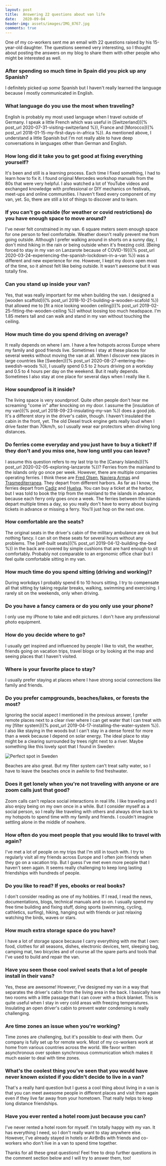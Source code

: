 ```yaml
---
layout: post
title:  Answering 22 questions about van life
date:   2020-09-04
header-img: assets/images/IMG_8767.jpg
comments: true
---
```


One of my co-workers sent me an email with 22 questions raised by his 15-year-old daughter. The questions seemed very interesting, so I thought about posting the answers on my blog to share them with other people who might be interested as well.

### After spending so much time in Spain did you pick up any Spanish?

I definitely picked up *some* Spanish but I haven't really learned the language because I mostly communicated in English.

### What language do you use the most when traveling?

English is probably my most used language when I travel outside of Germany. I speak a little French which was useful in [Switzerland]({% post_url 2020-07-31-visiting-switzerland %}), France and [Morocco]({% post_url 2018-01-15-my-first-days-in-africa %}). As mentioned above, I understand a little Spanish but I'm not really able to have deep conversations in languages other than German and English.

### How long did it take you to get good at fixing everything yourself?

It's been and still is a learning process. Each time I fixed something, I had to learn how to fix it. I found original Mercedes workshop manuals from the 80s that were very helpful. I also watched a lot of YouTube videos and exchanged knowledge with professional or DIY mechanics on festivals, meet-ups and online communities. I haven't fixed every component of my van, yet. So, there are still a lot of things to discover and to learn.

### If you can't go outside (for weather or covid restrictions) do you have enough space to move around?

I've never felt constrained in my van. 6 square meters seem enough space for one person to feel comfortable. Weather doesn't really prevent me from going outside. Although I prefer walking around in shorts on a sunny day, I don't mind hiking in the rain or being outside when it's freezing cold. [Being forced to stay in my van on Lanzarote because of COVID-19]({% post_url 2020-03-24-experiencing-the-spanish-lockdown-in-a-van %}) was a different and new experience for me. However, I kept my doors open most of the time, so it almost felt like being outside. It wasn't awesome but it was totally fine.

### Can you stand up inside your van?

Yes, that was really important for me when building the van. I designed a [wooden scaffold]({% post_url 2018-10-21-building-a-wooden-scafold %}) that allowed me to [fit a nice looking wooden ceiling]({% post_url 2019-02-25-fitting-the-wooden-ceiling %}) without loosing too much headspace. I'm 1.85 meters tall and can walk and stand in my van without touching the ceiling.

### How much time do you spend driving on average?

It really depends on where I am. I have a few hotspots across Europe where my family and good friends live. Sometimes I stay at these places for several weeks without moving the van at all. When I discover new places in large countries like [Sweden]({% post_url 2020-08-27-entering-the-swedish-woods %}), I usually spend 0.5 to 2 hours driving on a workday and 0.5 to 4 hours per day on the weekend. But it really depends. Sometimes I also stay at one place for several days when I really like it.

### How soundproof is it inside?

The living space is very soundproof. Quite often people don't hear me screaming "come in" after knocking on my door. I assume the [insulation of my van]({% post_url 2018-09-23-insulating-my-van %}) does a good job. It's a different story in the driver's cabin, though. I haven't insulated the cabin in the front, yet. The old Diesel truck engine gets really loud when I drive faster than 70km/h, so I usually wear ear protectors when driving long distances.

### Do ferries come everyday and you just have to buy a ticket? If they don't and you miss one, how long until you can leave?

I assume this question refers to my last trip to the [Canary Islands]({% post_url 2020-02-05-exploring-lanzarote %})? Ferries from the mainland to the islands only go once per week. However, there are multiple companies operating ferries. I think these are [Fred Olsen](https://www.fredolsen.es/en), [Naviera Armas](https://www.navieraarmas.com/) and [Trasmediterranea](http://www.trasmediterranea.es/en/). They depart from different harbors. As far as I know, the ferries depart from [Cadiz](https://www.google.com/maps/place/C%C3%A1diz,+Spain/) and [Huelva](https://www.google.com/maps/place/Huelva,+Spain/). You can buy a ticket at the harbor, but I was told to book the trip from the mainland to the islands in advance because each ferry only goes once a week. The ferries between the islands depart multiple times a day, so you really don't have to worry about buying tickets in advance or missing a ferry. You'll just hop on the next one.

### How comfortable are the seats?

The original seats in the driver's cabin of the military ambulance are ok but nothing fancy. I can sit on these seats for several hours without any problems. The [self-built seats]({% post_url 2019-04-12-building-the-bed %}) in the back are covered by simple cushions that are hard enough to sit comfortably. Probably not comparable to an ergonomic office chair but I feel quite comfortable sitting in my van.

### How much time do you spend sitting (driving and working)?

During workdays I probably spend 6 to 10 hours sitting. I try to compensate all that sitting by taking regular breaks, walking, swimming and exercising. I rarely sit on the weekends, only when driving.

### Do you have a fancy camera or do you only use your phone?

I only use my iPhone to take and edit pictures. I don't have any professional photo equipment.

### How do you decide where to go?

I usually get inspired and influenced by people I like to visit, the weather, friends going on vacation trips, travel blogs or by looking at the map and seeing places that I haven't visited.

### Where is your favorite place to stay?

I usually prefer staying at places where I have strong social connections like family and friends.

### Do you prefer campgrounds, beaches/lakes, or forests the most?

Ignoring the social aspect I mentioned in the previous answer, I prefer remote places next to a clear river where I can get water that I can treat with my [filter system]({% post_url 2019-04-17-installing-the-water-system %}). I also like staying in the woods but I can't stay in a dense forest for more than a week because I depend on solar energy. The ideal place to stay might be a clearing surrounded by trees right next to a river. Maybe something like this lovely spot that I found in Sweden:

![Perfect spot in Sweden](/assets/images/IMG_9384.jpg)

Beaches are also great. But my filter system can't treat salty water, so I have to leave the beaches once in awhile to find freshwater.

### Does it get lonely when you're not traveling with anyone or are zoom calls just that good?

Zoom calls can't replace social interactions in real life. I like traveling and I also enjoy being on my own once in a while. But I consider myself as a social person, so I really like traveling with others and always drive back to my hotspots to spend time with my family and friends. I couldn't imagine settling alone in the middle of nowhere.

### How often do you meet people that you would like to travel with again?

I've met a lot of people on my trips that I'm still in touch with. I try to regularly visit all my friends across Europe and I often join friends when they go on a vacation trip. But I guess I've met even more people that I haven't seen again. It seems really challenging to keep long lasting friendships with hundreds of people.

### Do you like to read? If yes, ebooks or real books?

I don't consider reading as one of my hobbies. If I read, I read the news, documentations, blogs, technical manuals and so on. I usually spend my free time building and fixing stuff, doing sports (swimming, cycling, cathletics, surfing), hiking, hanging out with friends or just relaxing watching the birds, waves or stars.

### How much extra storage space do you have?

I have a lot of storage space because I carry everything with me that I own: food, clothes for all seasons, dishes, electronic devices, tent, sleeping bag, camping mat, two bicycles and of course all the spare parts and tools that I've used to build and repair the van.

### Have you seen those cool swivel seats that a lot of people install in their vans?

Yes, these are awesome! However, I've designed my van in a way that separates the driver's cabin from the living area in the back. I basically have two rooms with a little passage that I can cover with a thick blanket. This is quite useful when I stay in very cold areas with freezing temperatures. Insulating an open driver's cabin to prevent water condensing is really challenging.

### Are time zones an issue when you're working?

Time zones are challenging, but it's possible to deal with them. Our company is fully set up for remote work. Most of my co-workers work at home from various countries across the world. We favor written asynchronous over spoken synchronous communication which makes it much easier to deal with time zones.

### What's the coolest thing you’ve seen that you would have never known existed if you didn't decide to live in a van?

That's a really hard question but I guess a cool thing about living in a van is that you can meet awesome people in different places and visit them again even if they live far away from your hometown. That really helps to keep long distance friendships.

### Have you ever rented a hotel room just because you can?

I've never rented a hotel room for myself. I'm totally happy with my van. It has everything I need, so I don't really want to stay anywhere else. However, I've already stayed in hotels or AirBnBs with friends and co-workers who don't live in a van to spend time together.

Thanks for all these great questions! Feel free to drop further questions in the comment section below and I will try to answer them, too!
